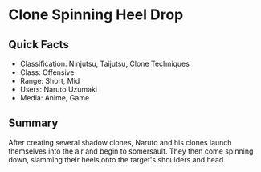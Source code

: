 # Clone Spinning Heel Drop

## Quick Facts
- Classification: Ninjutsu, Taijutsu, Clone Techniques
- Class: Offensive
- Range: Short, Mid
- Users: Naruto Uzumaki
- Media: Anime, Game

## Summary
After creating several shadow clones, Naruto and his clones launch themselves into the air and begin to somersault. They then come spinning down, slamming their heels onto the target's shoulders and head.
